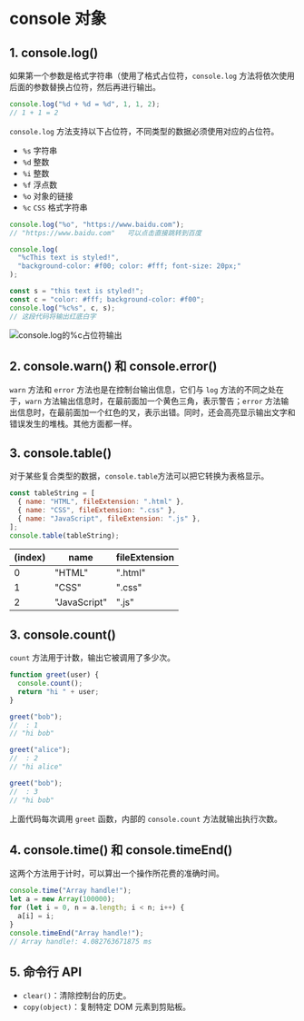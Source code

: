# console 对象

## 1. console.log()

如果第一个参数是格式字符串（使用了格式占位符，`console.log` 方法将依次使用后面的参数替换占位符，然后再进行输出。

```javascript
console.log("%d + %d = %d", 1, 1, 2);
// 1 + 1 = 2
```

`console.log` 方法支持以下占位符，不同类型的数据必须使用对应的占位符。

- `%s` 字符串
- `%d` 整数
- `%i` 整数
- `%f` 浮点数
- `%o` 对象的链接
- `%c` `CSS` 格式字符串

```javascript
console.log("%o", "https://www.baidu.com");
// "https://www.baidu.com"   可以点击直接跳转到百度

console.log(
  "%cThis text is styled!",
  "background-color: #f00; color: #fff; font-size: 20px;"
);

const s = "this text is styled!";
const c = "color: #fff; background-color: #f00";
console.log("%c%s", c, s);
// 这段代码将输出红底白字
```

![console.log的%c占位符输出]('./../images/console-log-%c.png')

## 2. console.warn() 和 console.error()

`warn` 方法和 `error` 方法也是在控制台输出信息，它们与 `log` 方法的不同之处在于，`warn` 方法输出信息时，在最前面加一个黄色三角，表示警告；`error` 方法输出信息时，在最前面加一个红色的叉，表示出错。同时，还会高亮显示输出文字和错误发生的堆栈。其他方面都一样。

## 3. console.table()

对于某些复合类型的数据，`console.table`方法可以把它转换为表格显示。

```javascript
const tableString = [
  { name: "HTML", fileExtension: ".html" },
  { name: "CSS", fileExtension: ".css" },
  { name: "JavaScript", fileExtension: ".js" },
];
console.table(tableString);
```

| (index) | name         | fileExtension |
| ------- | ------------ | ------------- |
| 0       | "HTML"       | ".html"       |
| 1       | "CSS"        | ".css"        |
| 2       | "JavaScript" | ".js"         |

## 3. console.count()

`count` 方法用于计数，输出它被调用了多少次。

```javascript
function greet(user) {
  console.count();
  return "hi " + user;
}

greet("bob");
//  : 1
// "hi bob"

greet("alice");
//  : 2
// "hi alice"

greet("bob");
//  : 3
// "hi bob"
```

上面代码每次调用 `greet` 函数，内部的 `console.count` 方法就输出执行次数。

## 4. console.time() 和 console.timeEnd()

这两个方法用于计时，可以算出一个操作所花费的准确时间。

```javascript
console.time("Array handle!");
let a = new Array(100000);
for (let i = 0, n = a.length; i < n; i++) {
  a[i] = i;
}
console.timeEnd("Array handle!");
// Array handle!: 4.082763671875 ms
```

## 5. 命令行 API

- `clear()`：清除控制台的历史。
- `copy(object)`：复制特定 DOM 元素到剪贴板。
